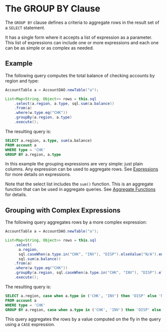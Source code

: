 # The GROUP BY Clause

The `GROUP BY` clause defines a criteria to aggregate rows in the result set of a `SELECT` statement.

It has a single form where it accepts a list of expression as a parameter. This list of expressions can
include one or more expressions and each one can be as simple or as complex as needed.


## Example

The following query computes the total balance of checking accounts by region and type:


```java
AccountTable a = AccountDAO.newTable("a");

List<Map<String, Object>> rows = this.sql
    .select(a.region, a.type, sql.sum(a.balance))
    .from(a) 
    .where(w.type.eq("CHK"))
    .groupBy(a.region, a.type)
    .execute();
```

The resulting query is:

```sql
SELECT a.region, a.type, sum(a.balance)
FROM account a
WHERE type = 'CHK'
GROUP BY a.region, a.type
```

In this example the grouping expressions are very simple: just plain columns. Any expression can be
used to aggregate rows. See [Expressions](./expressions.md) for more details on expressions.

Note that the select list includes the `sum()` function. This is an aggregate function that can be
used in aggregate queries. See [Aggregate Functions](./aggregate-functions.md) for details.


## Grouping with Complex Expressions

The following query aggregates rows by a more complex expression:


```java
AccountTable a = AccountDAO.newTable("a");

List<Map<String, Object>> rows = this.sql
    .select(
      a.region,
      sql.caseWhen(a.type.in("CHK", "INV"), "DISP").elseValue("N/A").end(),
      sql.sum(a.balance))
    .from(a) 
    .where(w.type.eq("CHK"))
    .groupBy(a.region, sql.caseWhen(a.type.in("CHK", "INV"), "DISP").elseValue("N/A").end())
    .execute();
```

The resulting query is:

```sql
SELECT a.region, case when a.type in ('CHK', 'INV') then 'DISP' else 'N/A' end, sum(a.balance)
FROM account a
WHERE type = 'CHK'
GROUP BY a.region, case when a.type in ('CHK', 'INV') then 'DISP' else 'N/A' end
```

This query aggregates the rows by a value computed on the fly in the query using a `CASE` expression.

